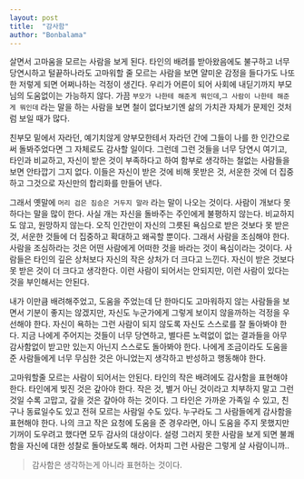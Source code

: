 ```yaml
---
layout: post
title:  "감사함"
author: "Bonbalama"
---
```


살면서 고마움을 모르는 사람을 보게 된다. 타인의 배려를 받아왔음에도 불구하고 너무 당연시하고 털끝하나라도 고마워할 줄 모르는 사람을 보면 얄미운 감정을 들다가도 나또한 저렇게 되면 어쩌나하는 걱정이 생긴다.  우리가 어른이 되어 사회에 내딛기까지 부모님의 도움없이는 가능하지 않다. 가끔 `부모가 나한테 해준게 뭐인데`,`그 사람이 나한테 해준게 뭐인데` 라는 말을 하는 사람을 보면 철이 없다보기엔 삶의 가치관 자체가 문제인 것처럼 보일 때가 많다. 

친부모 밑에서 자라던, 예기치않게 양부모한테서 자라던 간에 그들이 나를 한 인간으로써 돌봐주었다면 그 자체로도 감사할 일이다. 그런데 그런 것들을 너무 당연시 여기고, 타인과 비교하고, 자신이 받은 것이 부족하다고 하여 함부로 생각하는 철없는 사람들을 보면 안타깝기 그지 없다. 이들은 자신이 받은 것에 비해 못받은 것, 서운한 것에 더 집중하고 그것으로 자신만의 합리화를 만들어 낸다. 

그래서 옛말에 `머리 검은 짐승은 거두지 말라` 라는 말이 나오는 것이다. 사람이 개보다 못하다는 말을 많이 한다. 사실 개는 자신을 돌바주는 주인에게 불평하지 않는다. 비교하지도 않고, 원망하지 않는다. 오직 인간만이 자신의 그릇된 욕심으로 받은 것보다 못 받은 것, 서운한 것들에 더 집중하고 확대하고 왜곡할 뿐이다.  그래서 사람을 조심해야 한다. 사람을 조심하라는 것은 어떤 사람에게 어떠한 것을 바라는 것이 욕심이라는 것이다. 사람들은 타인의 깊은 상처보다 자신의 작은 상처가 더 크다고 느낀다. 자신이 받은 것보다 못 받은 것이 더 크다고 생각한다. 이런 사람이 되어서는 안되지만, 이런 사람이 있다는 것을 부인해서는 안된다. 

내가 이만큼 배려해주었고, 도움을 주었는데 단 한마디도 고마워하지 않는 사람들을 보면서 기분이 좋지는 않겠지만, 자신도 누군가에게 그렇게 보이지 않을까하는 걱정을 우선해야 한다. 자신이 욕하는 그런 사람이 되지 않도록 자신도 스스로를 잘 돌아봐야 한다. 지금 나에게 주어지는 것들이 너무 당연하고, 별다른 노력없이 없는 결과들을 아무 감사함없이 받고만 있는지 아닌지 스스로도 돌아봐야 한다. 나에게 조금이라도 도움을 준 사람들에게 너무 무심한 것은 아니었는지 생각하고 반성하고 행동해야 한다. 

고마워할줄 모르는 사람이 되어서는 안된다. 타인의 작은 배려에도 감사함을 표현해야 한다. 타인에게 빚진 것은 갚아야 한다. 작은 것, 별거 아닌 것이라고 치부하지 말고 그런 것일 수록 고맙고, 갚을 것은 갚아야 하는 것이다. 그 타인은 가까운 가족일 수 있고, 친구나 동료일수도 있고 전혀 모르는 사람일 수도 있다. 누구라도 그 사람들에게 감사함을 표현해야 한다. 나의 크고 작은 요청에 도움을 준 경우라면, 아니 도움을 주지 못했지만 기꺼이 도우려고 했다면 모두 감사의 대상이다.  설령 그러지 못한 사람을 보게 되면 불쾌함을 자신에 대한 성찰로 돌아보도록 해라. 어차피 그런 사람은 그렇게 살 사람이니까..

> 감사함은 생각하는게 아니라 표현하는 것이다.





